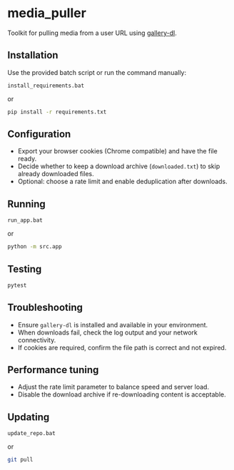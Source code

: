 # media_puller

Toolkit for pulling media from a user URL using [gallery-dl](https://github.com/mikf/gallery-dl).

## Installation

Use the provided batch script or run the command manually:

```batch
install_requirements.bat
```

or

```bash
pip install -r requirements.txt
```

## Configuration

* Export your browser cookies (Chrome compatible) and have the file ready.
* Decide whether to keep a download archive (`downloaded.txt`) to skip already downloaded files.
* Optional: choose a rate limit and enable deduplication after downloads.

## Running

```batch
run_app.bat
```

or

```bash
python -m src.app
```

## Testing

```bash
pytest
```

## Troubleshooting

* Ensure `gallery-dl` is installed and available in your environment.
* When downloads fail, check the log output and your network connectivity.
* If cookies are required, confirm the file path is correct and not expired.

## Performance tuning

* Adjust the rate limit parameter to balance speed and server load.
* Disable the download archive if re-downloading content is acceptable.

## Updating

```batch
update_repo.bat
```

or

```bash
git pull
```

